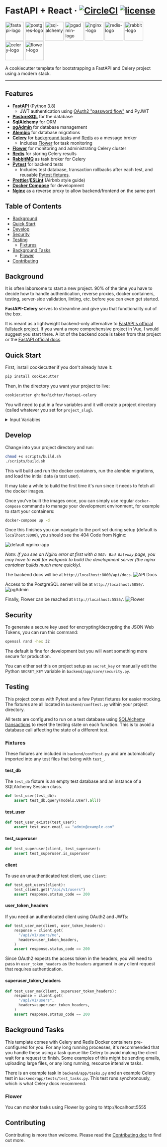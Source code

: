 # FastAPI + React · [![CircleCI](https://circleci.com/gh/MaxRichter/fastapi-celery.svg?style=shield)](https://circleci.com/gh/MaxRichter/fastapi-celery) [![license](https://img.shields.io/github/license/peaceiris/actions-gh-pages.svg)](LICENSE)

<div>
<img src="assets/fastapi-logo.png" alt="fastapi-logo" height="60" /> 
<img src="assets/postgres.png" alt="postgres-logo" height="60" /> 
<img src="assets/sql-alchemy.png" alt="sql-alchemy" height="60" />
<img src="assets/pgadmin-logo.png" alt="pgadmin-logo" height="60" /> 
<img src="assets/nginx-logo.png" alt="nginx-logo" height="60" />
<img src="assets/redis-logo.png" alt="redis-logo" height="60" />
<img src="assets/rabbit-logo.jpg" alt="rabbit-logo" height="60" />
<img src="assets/celery-logo.png" alt="celery-logo" height="60" />
<img src="assets/flower-logo.png" alt="flower-logo" height="60" />

</div>

A cookiecutter template for bootstrapping a FastAPI and Celery project using a
modern stack.

---

## Features

- **[FastAPI](https://fastapi.tiangolo.com/)** (Python 3.8)
  - JWT authentication using [OAuth2 "password
    flow"](https://fastapi.tiangolo.com/tutorial/security/simple-oauth2/) and
    PyJWT
- **[PostgreSQL](https://www.postgresql.org/)** for the database
- **[SqlAlchemy](https://www.sqlalchemy.org/)** for ORM
- **[pgAdmin](https://www.pgadmin.org/)** for database management
- **[Alembic](https://alembic.sqlalchemy.org/en/latest/)** for database
  migrations
- **[Celery](http://www.celeryproject.org/)** for [background
  tasks](#background-tasks) and [Redis](https://redis.io/) as a message broker
  - Includes [Flower](https://flower.readthedocs.io/en/latest/) for task monitoring
- **[Flower](https://flower.readthedocs.io/en/latest/)** for monitoring and administrating Celery cluster
- **[Redis](https://redis.io/)** for storing Celery results
- **[RabbitMQ](https://www.rabbitmq.com/)** as task broker for Celery
- **[Pytest](https://docs.pytest.org/en/latest/)** for backend tests
  - Includes test database, transaction rollbacks after each test, and reusable
    [Pytest fixtures](#fixtures).
- **[Prettier](https://prettier.io/)**/**[ESLint](https://eslint.org/)** (Airbnb
  style guide)
- **[Docker Compose](https://docs.docker.com/compose/)** for development
- **[Nginx](https://www.nginx.com/)** as a reverse proxy to allow
  backend/frontend on the same port

## Table of Contents

- [Background](#background)
- [Quick Start](#quick-start)
- [Develop](#develop)
- [Security](#security)
- [Testing](#testing)
  - [Fixtures](#fixtures)
- [Background Tasks](#background-tasks)
  - [Flower](#flower)
- [Contributing](#contributing)

## Background

It is often laborsome to start a new project. 90% of the time you have to decide
how to handle authentication, reverse proxies, docker containers, testing,
server-side validation, linting, etc. before you can even get started.

**FastAPI-Celery** serves to streamline and give you that functionality out of
the box.

It is meant as a lightweight backend-only alternative to [FastAPI's official fullstack
project](https://github.com/tiangolo/full-stack-fastapi-postgresql). If you want
a more comprehensive project in Vue, I would suggest you start there. A lot of
the backend code is taken from that project or the [FastAPI official
docs](https://fastapi.tiangolo.com/).

## Quick Start

First, install cookiecutter if you don't already have it:

```bash
pip install cookiecutter
```

Then, in the directory you want your project to live:

```bash
cookiecutter gh:MaxRichter/fastapi-celery
```

You will need to put in a few variables and it will create a project directory
(called whatever you set for `project_slug`).

<details><summary>Input Variables</summary>

- project_name [default fastapi-celery-project]
- project_slug [default fastapi-celery-project] - this is your project directory
- port [default 8000]
- postgres_user [default postgres]
- postgres_password [default postgrespassword]
- postgres_database [default app]
- pgadmin_user [1234@admin.com]
- pgadmin_password [1234]
- pgadmin_port [5050]
- rabbitmq_user [admin]
- rabbitmq_password [mypass]
- rabbitmq_port [5672]
- rabbitmq_admin_port [15672]
- superuser_email [default admin@fastapi-celery-project.com]
- superuser_password [default appadminpassword]
- secret_key [default super_secret_to_replace]

</details>

## Develop

Change into your project directory and run:

```bash
chmod +x scripts/build.sh
./scripts/build.sh
```

This will build and run the docker containers, run the alembic migrations, and
load the initial data (a test user).

It may take a while to build the first time it's run since it needs to fetch all
the docker images.

Once you've built the images once, you can simply use regular `docker-compose`
commands to manage your development environment, for example to start your
containers:

```bash
docker-compose up -d
```

Once this finishes you can navigate to the port set during setup (default is
`localhost:8000`), you should see the 404 Code from Nginx:

![default ngninx-app](assets/nginx-landing.png)

_Note: If you see an Nginx error at first with a `502: Bad Gateway` page, you
may have to wait for webpack to build the development server (the nginx
container builds much more quickly)._

The backend docs will be at `http://localhost:8000/api/docs`. ![API
Docs](assets/api-docs.png)

Access to the PostgreSQL server will be at `http://localhost:5050/`.
![pgAdmin](assets/pgadmin-login.png)

Finally, Flower can be reached at `http://localhost:5555/`.
![Flower](assets/flower-login.png)

## Security

To generate a secure key used for encrypting/decrypting the JSON Web Tokens, you
can run this command:

```bash
openssl rand -hex 32
```

The default is fine for development but you will want something more secure for
production.

You can either set this on project setup as `secret_key` or manually edit the
Python `SECRET_KEY` variable in `backend/app/core/security.py`.

## Testing

This project comes with Pytest and a few Pytest fixtures for easier mocking. The
fixtures are all located in `backend/conftest.py` within your project directory.

All tests are configured to run on a test database using [SQLAlchemy
transactions](https://docs.sqlalchemy.org/en/13/orm/session_transaction.html) to
reset the testing state on each function. This is to avoid a database call
affecting the state of a different test.

### Fixtures

These fixtures are included in `backend/conftest.py` and are automatically
imported into any test files that being with `test_`.

#### test_db

The `test_db` fixture is an empty test database and an instance of a SQLAlchemy
Session class.

```python
def test_user(test_db):
    assert test_db.query(models.User).all()
```

#### test_user

```python
def test_user_exists(test_user):
    assert test_user.email == "admin@example.com"
```

#### test_superuser

```python
def test_superuser(client, test_superuser):
    assert test_superuser.is_superuser
```

#### client

To use an unauthenticated test client, use `client`:

```python
def test_get_users(client):
    test_client.get("/api/v1/users")
    assert response.status_code == 200
```

#### user_token_headers

If you need an authenticated client using OAuth2 and JWTs:

```python
def test_user_me(client, user_token_headers):
    response = client.get(
      "/api/v1/users/me",
      headers=user_token_headers,
    )
    assert response.status_code == 200
```

Since OAuth2 expects the access token in the headers, you will need to pass in
`user_token_headers` as the `headers` argument in any client request that
requires authentication.

#### superuser_token_headers

```python
def test_user_me(client, superuser_token_headers):
    response = client.get(
      "/api/v1/users",
      headers=superuser_token_headers,
    )
    assert response.status_code == 200
```

## Background Tasks

This template comes with Celery and Redis Docker containers pre-configured for
you. For any long running processes, it's recommended that you handle these
using a task queue like Celery to avoid making the client wait for a request to
finish. Some examples of this might be sending emails, uploading large files, or
any long running, resource intensive tasks.

There is an example task in `backend/app/tasks.py` and an example Celery test in
`backend/app/tests/test_tasks.py`. This test runs synchronously, which is what
Celery docs recommend.

### Flower

You can monitor tasks using Flower by going to http://localhost:5555

## Contributing

Contributing is more than welcome. Please read the [Contributing
doc](CONTRIBUTING.md) to find out more.
